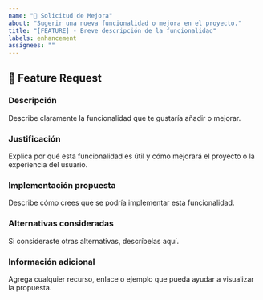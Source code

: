 ```yaml
---
name: "🚀 Solicitud de Mejora"
about: "Sugerir una nueva funcionalidad o mejora en el proyecto."
title: "[FEATURE] - Breve descripción de la funcionalidad"
labels: enhancement
assignees: ""
---
```


## 🚀 Feature Request

### Descripción

Describe claramente la funcionalidad que te gustaría añadir o mejorar.

### Justificación

Explica por qué esta funcionalidad es útil y cómo mejorará el proyecto o la experiencia del usuario.

### Implementación propuesta

Describe cómo crees que se podría implementar esta funcionalidad.

### Alternativas consideradas

Si consideraste otras alternativas, descríbelas aquí.

### Información adicional

Agrega cualquier recurso, enlace o ejemplo que pueda ayudar a visualizar la propuesta.
